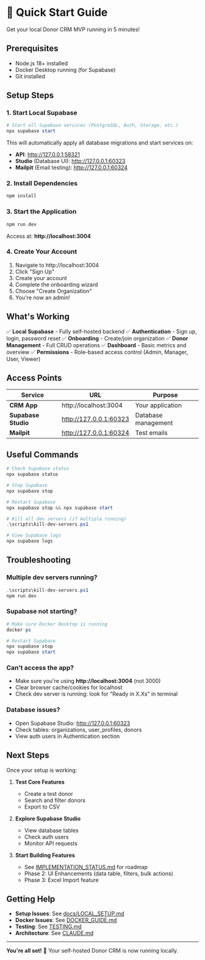 # 🚀 Quick Start Guide

Get your local Donor CRM MVP running in 5 minutes!

## Prerequisites

- Node.js 18+ installed
- Docker Desktop running (for Supabase)
- Git installed

## Setup Steps

### 1. Start Local Supabase

```powershell
# Start all Supabase services (PostgreSQL, Auth, Storage, etc.)
npx supabase start
```

This will automatically apply all database migrations and start services on:
- **API**: http://127.0.0.1:58321
- **Studio** (Database UI): http://127.0.0.1:60323
- **Mailpit** (Email testing): http://127.0.0.1:60324

### 2. Install Dependencies

```powershell
npm install
```

### 3. Start the Application

```powershell
npm run dev
```

Access at: **http://localhost:3004**

### 4. Create Your Account

1. Navigate to http://localhost:3004
2. Click "Sign Up"
3. Create your account
4. Complete the onboarding wizard
5. Choose "Create Organization"
6. You're now an admin!

## What's Working

✅ **Local Supabase** - Fully self-hosted backend
✅ **Authentication** - Sign up, login, password reset
✅ **Onboarding** - Create/join organization
✅ **Donor Management** - Full CRUD operations
✅ **Dashboard** - Basic metrics and overview
✅ **Permissions** - Role-based access control (Admin, Manager, User, Viewer)

## Access Points

| Service | URL | Purpose |
|---------|-----|---------|
| **CRM App** | http://localhost:3004 | Your application |
| **Supabase Studio** | http://127.0.0.1:60323 | Database management |
| **Mailpit** | http://127.0.0.1:60324 | Test emails |

## Useful Commands

```powershell
# Check Supabase status
npx supabase status

# Stop Supabase
npx supabase stop

# Restart Supabase
npx supabase stop && npx supabase start

# Kill all dev servers (if multiple running)
.\scripts\kill-dev-servers.ps1

# View Supabase logs
npx supabase logs
```

## Troubleshooting

### Multiple dev servers running?
```powershell
.\scripts\kill-dev-servers.ps1
npm run dev
```

### Supabase not starting?
```powershell
# Make sure Docker Desktop is running
docker ps

# Restart Supabase
npx supabase stop
npx supabase start
```

### Can't access the app?
- Make sure you're using **http://localhost:3004** (not 3000)
- Clear browser cache/cookies for localhost
- Check dev server is running: look for "Ready in X.Xs" in terminal

### Database issues?
- Open Supabase Studio: http://127.0.0.1:60323
- Check tables: organizations, user_profiles, donors
- View auth users in Authentication section

## Next Steps

Once your setup is working:

1. **Test Core Features**
   - Create a test donor
   - Search and filter donors
   - Export to CSV

2. **Explore Supabase Studio**
   - View database tables
   - Check auth users
   - Monitor API requests

3. **Start Building Features**
   - See [IMPLEMENTATION_STATUS.md](IMPLEMENTATION_STATUS.md) for roadmap
   - Phase 2: UI Enhancements (data table, filters, bulk actions)
   - Phase 3: Excel Import feature

## Getting Help

- **Setup Issues**: See [docs/LOCAL_SETUP.md](docs/LOCAL_SETUP.md)
- **Docker Issues**: See [DOCKER_GUIDE.md](DOCKER_GUIDE.md)
- **Testing**: See [TESTING.md](TESTING.md)
- **Architecture**: See [CLAUDE.md](CLAUDE.md)

---

**You're all set!** 🎉 Your self-hosted Donor CRM is now running locally.
